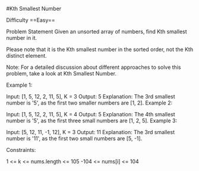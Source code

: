 #Kth Smallest Number 

Difficulty ==Easy==

Problem Statement
Given an unsorted array of numbers, find Kth smallest number in it.

Please note that it is the Kth smallest number in the sorted order, not the Kth distinct element.

Note: For a detailed discussion about different approaches to solve this problem, take a look at Kth Smallest Number.

Example 1:

Input: [1, 5, 12, 2, 11, 5], K = 3
Output: 5
Explanation: The 3rd smallest number is '5', as the first two smaller numbers are [1, 2].
Example 2:

Input: [1, 5, 12, 2, 11, 5], K = 4
Output: 5
Explanation: The 4th smallest number is '5', as the first three small numbers are [1, 2, 5].
Example 3:

Input: [5, 12, 11, -1, 12], K = 3
Output: 11
Explanation: The 3rd smallest number is '11', as the first two small numbers are [5, -1].

Constraints:

1 <= k <= nums.length <= 105
-104 <= nums[i] <= 104